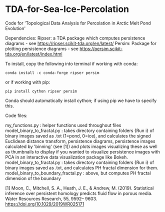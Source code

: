 # TDA-for-Sea-Ice-Percolation
Code for 'Topological Data Analysis for Percolation in Arctic Melt Pond Evolution'

Dependencies:
Ripser: a TDA package which computes persistence diagrams - see https://ripser.scikit-tda.org/en/latest/
Persim: Package for plotting persistence diagrams - see https://persim.scikit-tda.org/en/latest/index.html

To install, copy the following into terminal if working with conda:

```
conda install -c conda-forge ripser persim
```

or if working with pip:

```
pip install cython ripser persim
```

Conda should automatically install cython; if using pip we have to specify this.


Code files:

my_functions.py : helper functions used throughout files
model_binary_to_fractal.py : takes directory containing folders {Run i} of binary images saved as .txt (1=pond, 0=ice), and calculates the signed Euclidean distance transform, persistence diagrams, persistence images calculated by 'binning' (see [1]) and plots images visualizing these as well as thumbnails to display if you wanted to visualize persistence images with PCA in an interactive data visualization package like Bokeh.
model_binary_to_fractal.py : takes directory containing folders {Run i} of binary images saved as .txt, and calculates PH fractal dimension for them.
model_binary_to_boundary_fractal.py : above, but computes PH fractal dimension of the boundary

<a id="1">[1]</a> 
Moon, C., Mitchell, S. A., Heath, J. E., & Andrew, M. (2019). Statistical inference over persistent homology predicts fluid flow in porous media. Water Resources Research, 55, 9592– 9603. https://doi.org/10.1029/2019WR025171
